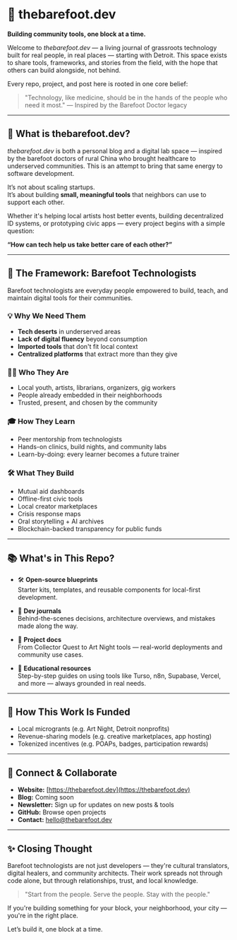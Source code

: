 # 🦶 thebarefoot.dev

**Building community tools, one block at a time.**

Welcome to _thebarefoot.dev_ — a living journal of grassroots technology built for real people, in real places — starting with Detroit. This space exists to share tools, frameworks, and stories from the field, with the hope that others can build alongside, not behind.

Every repo, project, and post here is rooted in one core belief:

> "Technology, like medicine, should be in the hands of the people who need it most."
> — Inspired by the Barefoot Doctor legacy

---

## 🧭 What is thebarefoot.dev?

_thebarefoot.dev_ is both a personal blog and a digital lab space — inspired by the barefoot doctors of rural China who brought healthcare to underserved communities. This is an attempt to bring that same energy to software development.

It’s not about scaling startups.  
It’s about building **small, meaningful tools** that neighbors can use to support each other.

Whether it's helping local artists host better events, building decentralized ID systems, or prototyping civic apps — every project begins with a simple question:

**“How can tech help us take better care of each other?”**

---

## 🧱 The Framework: Barefoot Technologists

Barefoot technologists are everyday people empowered to build, teach, and maintain digital tools for their communities.

### 💡 Why We Need Them

- **Tech deserts** in underserved areas
- **Lack of digital fluency** beyond consumption
- **Imported tools** that don't fit local context
- **Centralized platforms** that extract more than they give

### 🧑‍🌾 Who They Are

- Local youth, artists, librarians, organizers, gig workers
- People already embedded in their neighborhoods
- Trusted, present, and chosen by the community

### 🎓 How They Learn

- Peer mentorship from technologists
- Hands-on clinics, build nights, and community labs
- Learn-by-doing: every learner becomes a future trainer

### 🛠 What They Build

- Mutual aid dashboards  
- Offline-first civic tools  
- Local creator marketplaces  
- Crisis response maps  
- Oral storytelling + AI archives  
- Blockchain-backed transparency for public funds

---

## 📚 What's in This Repo?

- 🛠️ **Open-source blueprints**  
  Starter kits, templates, and reusable components for local-first development.

- 📖 **Dev journals**  
  Behind-the-scenes decisions, architecture overviews, and mistakes made along the way.

- 🎨 **Project docs**  
  From Collector Quest to Art Night tools — real-world deployments and community use cases.

- 🧰 **Educational resources**  
  Step-by-step guides on using tools like Turso, n8n, Supabase, Vercel, and more — always grounded in real needs.

---

## 💸 How This Work Is Funded

- Local microgrants (e.g. Art Night, Detroit nonprofits)  
- Revenue-sharing models (e.g. creative marketplaces, app hosting)  
- Tokenized incentives (e.g. POAPs, badges, participation rewards)

---

## 🔗 Connect & Collaborate

- **Website:** [https://thebarefoot.dev](https://thebarefoot.dev)  
- **Blog:** Coming soon  
- **Newsletter:** Sign up for updates on new posts & tools  
- **GitHub:** Browse open projects  
- **Contact:** hello@thebarefoot.dev  

---

## ✨ Closing Thought

Barefoot technologists are not just developers — they're cultural translators, digital healers, and community architects. Their work spreads not through code alone, but through relationships, trust, and local knowledge.

> "Start from the people. Serve the people. Stay with the people."

If you're building something for your block, your neighborhood, your city — you're in the right place.

Let’s build it, one block at a time.
